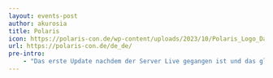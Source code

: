 ```yaml
---
layout: events-post
author: akurosia
title: Polaris
icon: https://polaris-con.de/wp-content/uploads/2023/10/Polaris_Logo_Date-1-768x245.png
url: https://polaris-con.de/de_de/
pre-intro:
    - "Das erste Update nachdem der Server Live gegangen ist und das gleich am Tag darauf."
---
```

